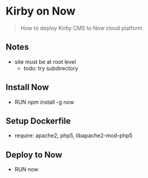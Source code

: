# Kirby on Now

> How to deploy Kirby CMS to Now cloud platform

## Notes

- site must be at root level
  - todo: try subdirectory

## Install Now

- RUN npm install -g now

## Setup Dockerfile

- require: apache2, php5, libapache2-mod-php5

## Deploy to Now

- RUN now
